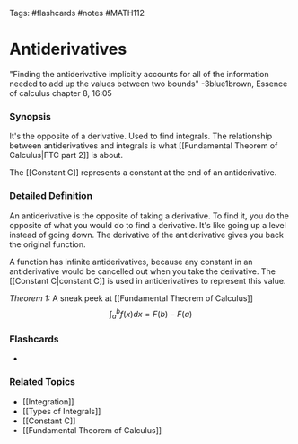 Tags: #flashcards #notes #MATH112

# Antiderivatives
"Finding the antiderivative implicitly accounts for all of the information needed to add up the values between two bounds"
-3blue1brown, Essence of calculus chapter 8, 16:05

### Synopsis
It's the opposite of a derivative. Used to find integrals. The relationship between antiderivatives and integrals is what [[Fundamental Theorem of Calculus|FTC part 2]] is about.

The [[Constant C]] represents a constant at the end of an antiderivative.

### Detailed Definition
An antiderivative is the opposite of taking a derivative. To find it, you do the opposite of what you would do to find a derivative. It's like going up a level instead of going down. The derivative of the antiderivative gives you back the original function.

A function has infinite antiderivatives, because any constant in an antiderivative would be cancelled out when you take the derivative. The [[Constant C|constant C]] is used in antiderivatives to represent this value.

*Theorem 1:*
	A sneak peek at [[Fundamental Theorem of Calculus]]
$$
\displaystyle \int_{a }^{b}f(x)dx = F(b) - F(a)
$$

### Flashcards
- 

### Related Topics
- [[Integration]]
- [[Types of Integrals]]
- [[Constant C]]
- [[Fundamental Theorem of Calculus]]